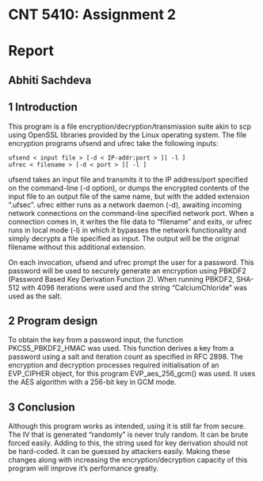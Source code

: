 # CNT 5410: Assignment 2

# Report

## Abhiti Sachdeva

## 1 Introduction

This program is a file encryption/decryption/transmission suite akin to scp using OpenSSL libraries provided by
the Linux operating system. The file encryption programs ufsend and ufrec take the following inputs:

```
ufsend < input file > [-d < IP-addr:port > ][ -l ]
ufrec < filename > [-d < port > ][ -l ]
```
ufsend takes an input file and transmits it to the IP address/port specified on the command-line (-d option), or dumps the encrypted contents of the input file to an output file of the same name, but with the added
extension “.ufsec”. ufrec either runs as a network daemon (-d), awaiting incoming network connections on the
command-line specified network port. When a connection comes in, it writes the file data to “filename” and
exits, or ufrec runs in local mode (-l) in which it bypasses the network functionality and simply decrypts a file
specified as input. The output will be the original filename without this additional extension.

On each invocation, ufsend and ufrec prompt the user for a password. This password will be used to securely generate an encryption using PBKDF2 (Password Based Key Derivation Function 2). When running PBKDF2, SHA-512 with 4096 iterations were used and the string “CalciumChloride” was used as the salt.

## 2 Program design

To obtain the key from a password input, the function PKCS5_PBKDF2_HMAC was used. This function
derives a key from a password using a salt and iteration count as specified in RFC 2898. The encryption and decryption processes required initialisation of an EVP_CIPHER object, for this program EVP_aes_256_gcm() was used. It uses the AES algorithm with a 256-bit key in GCM mode.


## 3 Conclusion

Although this program works as intended, using it is still far from secure. The IV that is generated “randomly”
is never truly random. It can be brute forced easily. Adding to this, the string used for key derivation should
not be hard-coded. It can be guessed by attackers easily. Making these changes along with increasing the
encryption/decryption capacity of this program will improve it’s performance greatly.


